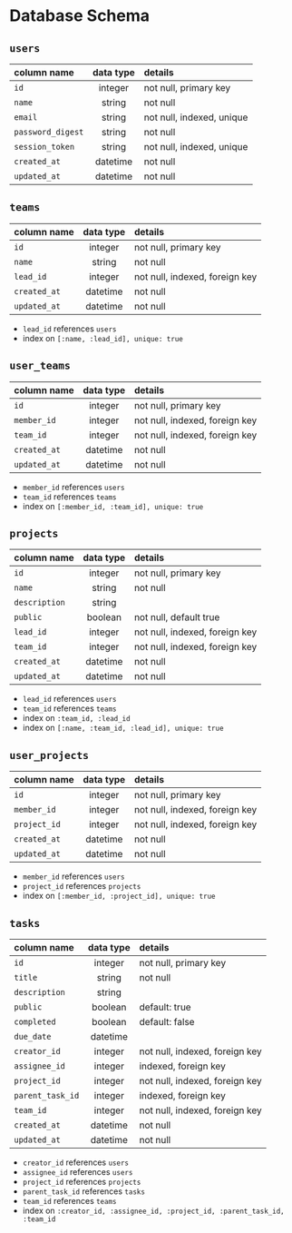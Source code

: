 # Database Schema

## `users`
| column name       | data type | details                   |
|:------------------|:---------:|:--------------------------|
| `id`              | integer   | not null, primary key     |
| `name`            | string    | not null                  |
| `email`           | string    | not null, indexed, unique |
| `password_digest` | string    | not null                  |
| `session_token`   | string    | not null, indexed, unique |
| `created_at`      | datetime  | not null                  |
| `updated_at`      | datetime  | not null                  |

## `teams`
| column name          | data type | details                        |
|:---------------------|:---------:|:-------------------------------|
| `id`                 | integer   | not null, primary key          |
| `name`               | string    | not null                       |
| `lead_id`            | integer   | not null, indexed, foreign key |                      |
| `created_at`         | datetime  | not null                       |
| `updated_at`         | datetime  | not null                       |

+ `lead_id` references `users`  
+ index on `[:name, :lead_id], unique: true`

## `user_teams`
| column name       | data type | details                        |
|:------------------|:---------:|:-------------------------------|
| `id`              | integer   | not null, primary key          |
| `member_id`       | integer   | not null, indexed, foreign key |
| `team_id`         | integer   | not null, indexed, foreign key |
| `created_at`      | datetime  | not null                       |
| `updated_at`      | datetime  | not null                       |

+ `member_id` references `users`  
+ `team_id` references `teams`
+ index on `[:member_id, :team_id], unique: true`

## `projects`
| column name          | data type | details                        |
|:---------------------|:---------:|:-------------------------------|
| `id`                 | integer   | not null, primary key          |
| `name`               | string    | not null                       |
| `description`        | string    |                                |
| `public`             | boolean   | not null, default true         |
| `lead_id`            | integer   | not null, indexed, foreign key |
| `team_id`            | integer   | not null, indexed, foreign key |
| `created_at`         | datetime  | not null                       |
| `updated_at`         | datetime  | not null                       |

+ `lead_id` references `users`  
+ `team_id` references `teams`
+ index on `:team_id, :lead_id`
+ index on `[:name, :team_id, :lead_id], unique: true`


## `user_projects`
| column name       | data type | details                        |
|:------------------|:---------:|:-------------------------------|
| `id`              | integer   | not null, primary key          |
| `member_id`       | integer   | not null, indexed, foreign key |
| `project_id`      | integer   | not null, indexed, foreign key |
| `created_at`      | datetime  | not null                       |
| `updated_at`      | datetime  | not null                       |

+ `member_id` references `users`  
+ `project_id` references `projects`
+ index on `[:member_id, :project_id], unique: true`


## `tasks`
| column name          | data type | details                        |
|:---------------------|:---------:|:-------------------------------|
| `id`                 | integer   | not null, primary key          |
| `title`              | string    | not null                       |
| `description`        | string    |                                |
| `public`             | boolean   | default: true                  |
| `completed`          | boolean   | default: false                 |
| `due_date`           | datetime  |                                |
| `creator_id`         | integer   | not null, indexed, foreign key |
| `assignee_id`        | integer   | indexed, foreign key           |
| `project_id`         | integer   | not null, indexed, foreign key |
| `parent_task_id`     | integer   | indexed, foreign key           |
| `team_id`            | integer   | not null, indexed, foreign key |
| `created_at`         | datetime  | not null                       |
| `updated_at`         | datetime  | not null                       |

+ `creator_id` references `users`
+ `assignee_id` references `users`
+ `project_id` references `projects`
+ `parent_task_id` references `tasks`
+ `team_id` references `teams`
+ index on `:creator_id, :assignee_id, :project_id, :parent_task_id, :team_id`
